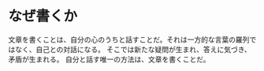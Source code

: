 # なぜ書くか

文章を書くことは、自分の心のうちと話すことだ。それは一方的な言葉の羅列ではなく、自己との対話になる。
そこでは新たな疑問が生まれ、答えに気づき、矛盾が生まれる。
自分と話す唯一の方法は、文章を書くことだ。
